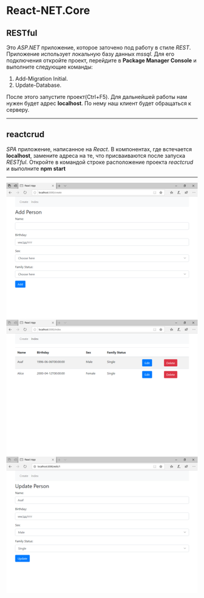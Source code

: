 # React-NET.Core
## RESTful
Это *ASP.NET* приложение, которое заточено под работу в стиле *REST*. 
Приложение использует локальную базу данных *mssql*. Для его подключения откройте проект, перейдите в **Package Manager Console** и выполните следующие команды:    

1. Add-Migration Initial.
2. Update-Database.    

После этого запустите проект(Ctrl+F5). Для дальнейшей работы нам нужен будет адрес **localhost**. По нему наш клиент будет обращаться  к серверу.
___
## reactcrud
*SPA* приложение, написанное на *React*. 
В компонентах, где встечается **localhost**, замените адреса на те, что присваиваются после запуска *RESTful*.
Откройте в командой строке расположение проекта *reactcrud* и выполните **npm start**
___
![Screenshot](1.png)
![Screenshot](2.png)
![Screenshot](3.png)

